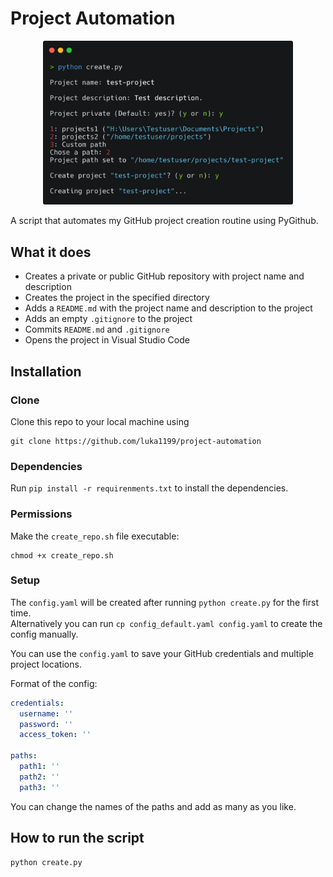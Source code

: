 # Project Automation

<p align="center"><img src="img/screenshot.png" alt="screenshot" width="400"></p>
A script that automates my GitHub project creation routine using PyGithub.

## What it does
- Creates a private or public GitHub repository with project name and description
- Creates the project in the specified directory
- Adds a ```README.md``` with the project name and description to the project
- Adds an empty ```.gitignore``` to the project
- Commits ```README.md``` and ```.gitignore```
- Opens the project in Visual Studio Code

## Installation

### Clone 
Clone this repo to your local machine using 
```
git clone https://github.com/luka1199/project-automation
```

### Dependencies
Run ```pip install -r requirenments.txt``` to install the dependencies. 

### Permissions
Make the ```create_repo.sh``` file executable:
```
chmod +x create_repo.sh
```

### Setup
The ```config.yaml``` will be created after running ```python create.py``` for the first time.  
Alternatively you can run ```cp config_default.yaml config.yaml``` to create the config manually.

You can use the ```config.yaml``` to save your GitHub credentials and multiple project locations.

Format of the config:
```yaml
credentials:
  username: ''
  password: ''
  access_token: ''

paths:
  path1: ''
  path2: ''
  path3: ''
```
You can change the names of the paths and add as many as you like.

## How to run the script

```
python create.py
```

